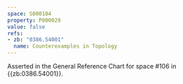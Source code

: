 ```yaml
---
space: S000104
property: P000029
value: false
refs:
- zb: "0386.54001"
  name: Counterexamples in Topology
---
```


Asserted in the General Reference Chart for space #106 in
{{zb:0386.54001}}.
